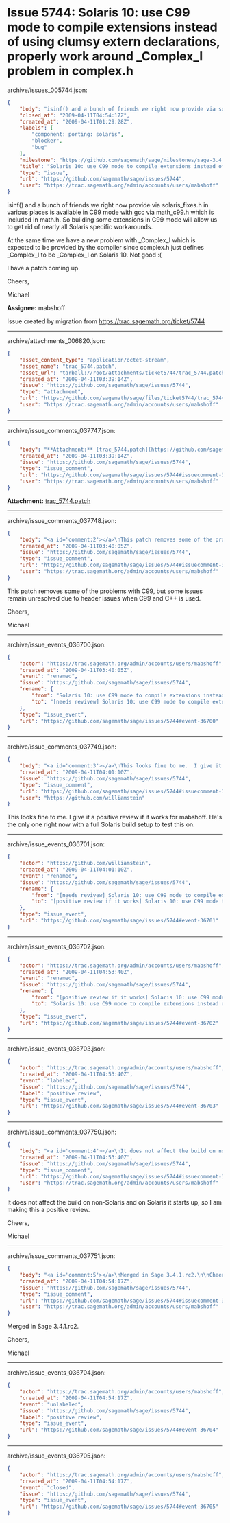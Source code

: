 # Issue 5744: Solaris 10: use C99 mode to compile extensions instead of using clumsy extern declarations, properly work around _Complex_I problem in complex.h

archive/issues_005744.json:
```json
{
    "body": "isinf() and a bunch of friends we right now provide via solaris_fixes.h in various places is available in C99 mode with gcc via math_c99.h which is included in math.h. So building some extensions in C99 mode will allow us to get rid of nearly all Solaris specific workarounds. \n\nAt the same time we have a new problem with _Complex_I which is expected to be provided by the compiler since complex.h just defines _Complex_I to be _Complex_I on Solaris 10. Not good :(\n\nI have a patch coming up.\n\nCheers,\n\nMichael\n\n**Assignee:** mabshoff\n\nIssue created by migration from https://trac.sagemath.org/ticket/5744\n\n",
    "closed_at": "2009-04-11T04:54:17Z",
    "created_at": "2009-04-11T01:29:28Z",
    "labels": [
        "component: porting: solaris",
        "blocker",
        "bug"
    ],
    "milestone": "https://github.com/sagemath/sage/milestones/sage-3.4.1",
    "title": "Solaris 10: use C99 mode to compile extensions instead of using clumsy extern declarations, properly work around _Complex_I problem in complex.h",
    "type": "issue",
    "url": "https://github.com/sagemath/sage/issues/5744",
    "user": "https://trac.sagemath.org/admin/accounts/users/mabshoff"
}
```
isinf() and a bunch of friends we right now provide via solaris_fixes.h in various places is available in C99 mode with gcc via math_c99.h which is included in math.h. So building some extensions in C99 mode will allow us to get rid of nearly all Solaris specific workarounds. 

At the same time we have a new problem with _Complex_I which is expected to be provided by the compiler since complex.h just defines _Complex_I to be _Complex_I on Solaris 10. Not good :(

I have a patch coming up.

Cheers,

Michael

**Assignee:** mabshoff

Issue created by migration from https://trac.sagemath.org/ticket/5744





---

archive/attachments_006820.json:
```json
{
    "asset_content_type": "application/octet-stream",
    "asset_name": "trac_5744.patch",
    "asset_url": "tarball://root/attachments/ticket5744/trac_5744.patch",
    "created_at": "2009-04-11T03:39:14Z",
    "issue": "https://github.com/sagemath/sage/issues/5744",
    "type": "attachment",
    "url": "https://github.com/sagemath/sage/files/ticket5744/trac_5744.patch",
    "user": "https://trac.sagemath.org/admin/accounts/users/mabshoff"
}
```



---

archive/issue_comments_037747.json:
```json
{
    "body": "**Attachment:** [trac_5744.patch](https://github.com/sagemath/sage/files/ticket5744/trac_5744.patch)",
    "created_at": "2009-04-11T03:39:14Z",
    "issue": "https://github.com/sagemath/sage/issues/5744",
    "type": "issue_comment",
    "url": "https://github.com/sagemath/sage/issues/5744#issuecomment-37747",
    "user": "https://trac.sagemath.org/admin/accounts/users/mabshoff"
}
```

**Attachment:** [trac_5744.patch](https://github.com/sagemath/sage/files/ticket5744/trac_5744.patch)



---

archive/issue_comments_037748.json:
```json
{
    "body": "<a id='comment:2'></a>\nThis patch removes some of the problems with C99, but some issues remain unresolved due to header issues when C99 and C++ is used.\n\nCheers,\n\nMichael",
    "created_at": "2009-04-11T03:40:05Z",
    "issue": "https://github.com/sagemath/sage/issues/5744",
    "type": "issue_comment",
    "url": "https://github.com/sagemath/sage/issues/5744#issuecomment-37748",
    "user": "https://trac.sagemath.org/admin/accounts/users/mabshoff"
}
```

<a id='comment:2'></a>
This patch removes some of the problems with C99, but some issues remain unresolved due to header issues when C99 and C++ is used.

Cheers,

Michael



---

archive/issue_events_036700.json:
```json
{
    "actor": "https://trac.sagemath.org/admin/accounts/users/mabshoff",
    "created_at": "2009-04-11T03:40:05Z",
    "event": "renamed",
    "issue": "https://github.com/sagemath/sage/issues/5744",
    "rename": {
        "from": "Solaris 10: use C99 mode to compile extensions instead of using clumsy extern declarations, properly work around _Complex_I problem in complex.h",
        "to": "[needs revivew] Solaris 10: use C99 mode to compile extensions instead of using clumsy extern declarations, properly work around _Complex_I problem in complex.h"
    },
    "type": "issue_event",
    "url": "https://github.com/sagemath/sage/issues/5744#event-36700"
}
```



---

archive/issue_comments_037749.json:
```json
{
    "body": "<a id='comment:3'></a>\nThis looks fine to me.  I give it a positive review if it works for mabshoff.  He's the only one right now with a full Solaris build setup to test this on.",
    "created_at": "2009-04-11T04:01:10Z",
    "issue": "https://github.com/sagemath/sage/issues/5744",
    "type": "issue_comment",
    "url": "https://github.com/sagemath/sage/issues/5744#issuecomment-37749",
    "user": "https://github.com/williamstein"
}
```

<a id='comment:3'></a>
This looks fine to me.  I give it a positive review if it works for mabshoff.  He's the only one right now with a full Solaris build setup to test this on.



---

archive/issue_events_036701.json:
```json
{
    "actor": "https://github.com/williamstein",
    "created_at": "2009-04-11T04:01:10Z",
    "event": "renamed",
    "issue": "https://github.com/sagemath/sage/issues/5744",
    "rename": {
        "from": "[needs revivew] Solaris 10: use C99 mode to compile extensions instead of using clumsy extern declarations, properly work around _Complex_I problem in complex.h",
        "to": "[positive review if it works] Solaris 10: use C99 mode to compile extensions instead of using clumsy extern declarations, properly work around _Complex_I problem in complex.h"
    },
    "type": "issue_event",
    "url": "https://github.com/sagemath/sage/issues/5744#event-36701"
}
```



---

archive/issue_events_036702.json:
```json
{
    "actor": "https://trac.sagemath.org/admin/accounts/users/mabshoff",
    "created_at": "2009-04-11T04:53:40Z",
    "event": "renamed",
    "issue": "https://github.com/sagemath/sage/issues/5744",
    "rename": {
        "from": "[positive review if it works] Solaris 10: use C99 mode to compile extensions instead of using clumsy extern declarations, properly work around _Complex_I problem in complex.h",
        "to": "Solaris 10: use C99 mode to compile extensions instead of using clumsy extern declarations, properly work around _Complex_I problem in complex.h"
    },
    "type": "issue_event",
    "url": "https://github.com/sagemath/sage/issues/5744#event-36702"
}
```



---

archive/issue_events_036703.json:
```json
{
    "actor": "https://trac.sagemath.org/admin/accounts/users/mabshoff",
    "created_at": "2009-04-11T04:53:40Z",
    "event": "labeled",
    "issue": "https://github.com/sagemath/sage/issues/5744",
    "label": "positive review",
    "type": "issue_event",
    "url": "https://github.com/sagemath/sage/issues/5744#event-36703"
}
```



---

archive/issue_comments_037750.json:
```json
{
    "body": "<a id='comment:4'></a>\nIt does not affect the build on non-Solaris and on Solaris it starts up, so I am making this a positive review.\n\nCheers,\n\nMichael",
    "created_at": "2009-04-11T04:53:40Z",
    "issue": "https://github.com/sagemath/sage/issues/5744",
    "type": "issue_comment",
    "url": "https://github.com/sagemath/sage/issues/5744#issuecomment-37750",
    "user": "https://trac.sagemath.org/admin/accounts/users/mabshoff"
}
```

<a id='comment:4'></a>
It does not affect the build on non-Solaris and on Solaris it starts up, so I am making this a positive review.

Cheers,

Michael



---

archive/issue_comments_037751.json:
```json
{
    "body": "<a id='comment:5'></a>\nMerged in Sage 3.4.1.rc2.\n\nCheers,\n\nMichael",
    "created_at": "2009-04-11T04:54:17Z",
    "issue": "https://github.com/sagemath/sage/issues/5744",
    "type": "issue_comment",
    "url": "https://github.com/sagemath/sage/issues/5744#issuecomment-37751",
    "user": "https://trac.sagemath.org/admin/accounts/users/mabshoff"
}
```

<a id='comment:5'></a>
Merged in Sage 3.4.1.rc2.

Cheers,

Michael



---

archive/issue_events_036704.json:
```json
{
    "actor": "https://trac.sagemath.org/admin/accounts/users/mabshoff",
    "created_at": "2009-04-11T04:54:17Z",
    "event": "unlabeled",
    "issue": "https://github.com/sagemath/sage/issues/5744",
    "label": "positive review",
    "type": "issue_event",
    "url": "https://github.com/sagemath/sage/issues/5744#event-36704"
}
```



---

archive/issue_events_036705.json:
```json
{
    "actor": "https://trac.sagemath.org/admin/accounts/users/mabshoff",
    "created_at": "2009-04-11T04:54:17Z",
    "event": "closed",
    "issue": "https://github.com/sagemath/sage/issues/5744",
    "type": "issue_event",
    "url": "https://github.com/sagemath/sage/issues/5744#event-36705"
}
```

